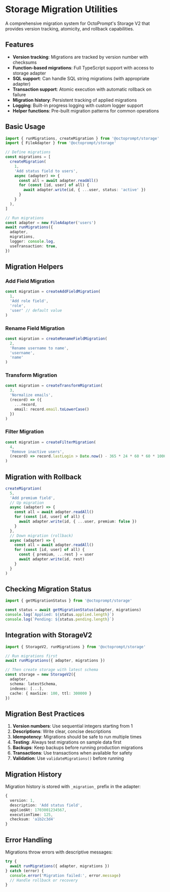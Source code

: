 # Storage Migration Utilities

A comprehensive migration system for OctoPrompt's Storage V2 that provides version tracking, atomicity, and rollback capabilities.

## Features

- **Version tracking**: Migrations are tracked by version number with checksums
- **Function-based migrations**: Full TypeScript support with access to storage adapter
- **SQL support**: Can handle SQL string migrations (with appropriate adapter)
- **Transaction support**: Atomic execution with automatic rollback on failure
- **Migration history**: Persistent tracking of applied migrations
- **Logging**: Built-in progress logging with custom logger support
- **Helper functions**: Pre-built migration patterns for common operations

## Basic Usage

```typescript
import { runMigrations, createMigration } from '@octoprompt/storage'
import { FileAdapter } from '@octoprompt/storage'

// Define migrations
const migrations = [
  createMigration(
    1,
    'Add status field to users',
    async (adapter) => {
      const all = await adapter.readAll()
      for (const [id, user] of all) {
        await adapter.write(id, { ...user, status: 'active' })
      }
    }
  ),
]

// Run migrations
const adapter = new FileAdapter('users')
await runMigrations({
  adapter,
  migrations,
  logger: console.log,
  useTransaction: true,
})
```

## Migration Helpers

### Add Field Migration

```typescript
const migration = createAddFieldMigration(
  1,
  'Add role field',
  'role',
  'user' // default value
)
```

### Rename Field Migration

```typescript
const migration = createRenameFieldMigration(
  2,
  'Rename username to name',
  'username',
  'name'
)
```

### Transform Migration

```typescript
const migration = createTransformMigration(
  3,
  'Normalize emails',
  (record) => ({
    ...record,
    email: record.email.toLowerCase()
  })
)
```

### Filter Migration

```typescript
const migration = createFilterMigration(
  4,
  'Remove inactive users',
  (record) => record.lastLogin > Date.now() - 365 * 24 * 60 * 60 * 1000
)
```

## Migration with Rollback

```typescript
createMigration(
  5,
  'Add premium field',
  // Up migration
  async (adapter) => {
    const all = await adapter.readAll()
    for (const [id, user] of all) {
      await adapter.write(id, { ...user, premium: false })
    }
  },
  // Down migration (rollback)
  async (adapter) => {
    const all = await adapter.readAll()
    for (const [id, user] of all) {
      const { premium, ...rest } = user
      await adapter.write(id, rest)
    }
  }
)
```

## Checking Migration Status

```typescript
import { getMigrationStatus } from '@octoprompt/storage'

const status = await getMigrationStatus(adapter, migrations)
console.log(`Applied: ${status.applied.length}`)
console.log(`Pending: ${status.pending.length}`)
```

## Integration with StorageV2

```typescript
import { StorageV2, runMigrations } from '@octoprompt/storage'

// Run migrations first
await runMigrations({ adapter, migrations })

// Then create storage with latest schema
const storage = new StorageV2({
  adapter,
  schema: latestSchema,
  indexes: [...],
  cache: { maxSize: 100, ttl: 300000 }
})
```

## Migration Best Practices

1. **Version numbers**: Use sequential integers starting from 1
2. **Descriptions**: Write clear, concise descriptions
3. **Idempotency**: Migrations should be safe to run multiple times
4. **Testing**: Always test migrations on sample data first
5. **Backups**: Keep backups before running production migrations
6. **Transactions**: Use transactions when available for safety
7. **Validation**: Use `validateMigrations()` before running

## Migration History

Migration history is stored with `_migration_` prefix in the adapter:

```typescript
{
  version: 1,
  description: 'Add status field',
  appliedAt: 1703001234567,
  executionTime: 125,
  checksum: 'a1b2c3d4'
}
```

## Error Handling

Migrations throw errors with descriptive messages:

```typescript
try {
  await runMigrations({ adapter, migrations })
} catch (error) {
  console.error('Migration failed:', error.message)
  // Handle rollback or recovery
}
```